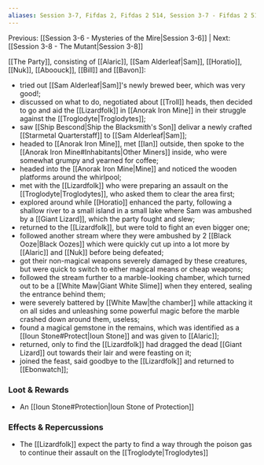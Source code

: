 ```yaml
---
aliases: Session 3-7, Fifdas 2, Fifdas 2 514, Session 3-7 - Fifdas 2 514, Session 3-7 - Fifdas 2 514 - Giants Under the Earth
---
```

Previous: [[Session 3-6 - Mysteries of the Mire|Session 3-6]] | Next: [[Session 3-8 - The Mutant|Session 3-8]]

[[The Party]], consisting of [[Alaric]], [[Sam Alderleaf|Sam]], [[Horatio]], [[Nuk]], [[Aboouck]], [[Bill]] and [[Bavon]]:

- tried out [[Sam Alderleaf|Sam]]'s newly brewed beer, which was very good!;
- discussed on what to do, negotiated about [[Troll]] heads, then decided to go and aid the [[Lizardfolk]] in [[Anorak Iron Mine]] in their struggle against the [[Troglodyte|Troglodytes]];
- saw [[Ship Bescond|Ship the Blacksmith's Son]] delivar a newly crafted [[Starmetal Quarterstaff]] to [[Sam Alderleaf|Sam]];
- headed to [[Anorak Iron Mine]], met [[Ian]] outside, then spoke to the [[Anorak Iron Mine#Inhabitants|Other Miners]] inside, who were somewhat grumpy and yearned for coffee;
- headed into the [[Anorak Iron Mine|Mine]] and noticed the wooden platforms around the whirlpool;
- met with the [[Lizardfolk]] who were preparing an assault on the [[Troglodyte|Troglodytes]], who asked them to clear the area first;
- explored around while [[Horatio]] enhanced the party, following a shallow river to a small island in a small lake where Sam was ambushed by a [[Giant Lizard]], which the party fought and slew;
- returned to the [[Lizardfolk]], but were told to fight an even bigger one;
- followed another stream where they were ambushed by 2 [[Black Ooze|Black Oozes]] which were quickly cut up into a lot more by [[Alaric]] and [[Nuk]] before being defeated;
- got their non-magical weapons severely damaged by these creatures, but were quick to switch to either magical means or cheap weapons;
- followed the stream further to a marble-looking chamber, which turned out to be a [[White Maw|Giant White Slime]] when they entered, sealing the entrance behind them;
- were severely battered by [[White Maw|the chamber]] while attacking it on all sides and unleashing some powerful magic before the marble crashed down around them, useless;
- found a magical gemstone in the remains, which was identified as a [[Ioun Stone#Protect|Ioun Stone]] and was given to [[Alaric]];
- returned, only to find the [[Lizardfolk]] had dragged the dead [[Giant Lizard]] out towards their lair and were feasting on it;
- joined the feast, said goodbye to the [[Lizardfolk]] and returned to [[Ebonwatch]];

### Loot & Rewards
- An [[Ioun Stone#Protection|Ioun Stone of Protection]]

### Effects & Repercussions
- The [[Lizardfolk]] expect the party to find a way through the poison gas to continue their assault on the [[Troglodyte|Troglodytes]]
